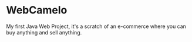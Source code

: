 # WebCamelo
My first Java Web Project, it's a scratch of an e-commerce where you can buy anything and sell anything.
